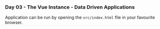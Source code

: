 <h3>Day 03 - The Vue Instance - Data Driven Applications</h3>

Application can be run by opening the `src/index.html` file in your favourite browser.
